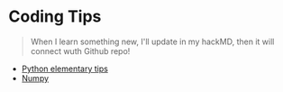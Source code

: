 # Coding Tips
> When I learn something new, I'll update in my hackMD, then it will connect wuth Github repo!
* [Python elementary tips](https://github.com/h30306/Learning-Notes/blob/master/Coding-tips/python.md)
* [Numpy](https://github.com/h30306/Learning-Notes/blob/master/Coding-tips/numpy.md)
